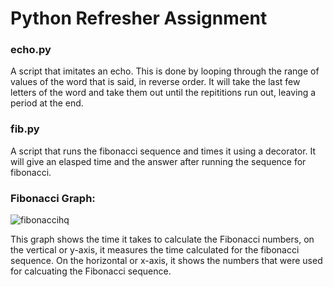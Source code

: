 # Python Refresher Assignment

### echo.py
A script that imitates an echo. This is done by looping through the range of values of the word that is said, in reverse order.
It will take the last few letters of the word and take them out until the repititions run out, leaving a period at the end.

### fib.py
A script that runs the fibonacci sequence and times it using a decorator. It will give an elasped time and the answer after running the sequence for fibonacci.

### Fibonacci Graph:
![fibonaccihq](https://github.com/plovanpete/python-refresher/assets/145849883/a7e828bb-ce2e-49ee-adb0-2e0dedbbab3d)

This graph shows the time it takes to calculate the Fibonacci numbers, on the vertical or y-axis, it measures the time calculated for the fibonacci sequence.
On the horizontal or x-axis, it shows the numbers that were used for calcuating the Fibonacci sequence.
